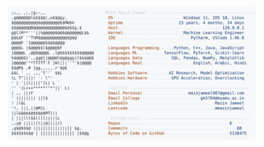 <picture>
  <source srcset="https://raw.githubusercontent.com/mmazinjameel/mmazinjameel/main/dark_mode.svg?v=1743286096" media="(prefers-color-scheme: dark)">
  <img src="https://raw.githubusercontent.com/mmazinjameel/mmazinjameel/main/light_mode.svg?v=1743286096">
</picture>
